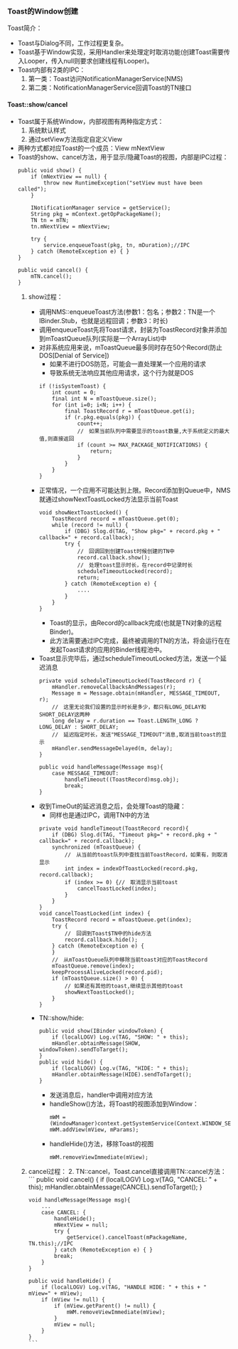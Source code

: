 ### Toast的Window创建

Toast简介：
* Toast与Dialog不同，工作过程更复杂。
* Toast基于Window实现，采用Handler来处理定时取消功能(创建Toast需要传入Looper，传入null则要求创建线程有Looper)。
* Toast内部有2类的IPC：
    1. 第一类：Toast访问NotificationManagerService(NMS)
    2. 第二类：NotificationManagerService回调Toast的TN接口

#### Toast::show/cancel

* Toast属于系统Window，内部视图有两种指定方式：
    1. 系统默认样式
    2. 通过setView方法指定自定义View
* 两种方式都对应Toast的一个成员：View mNextView
* Toast的show、cancel方法，用于显示/隐藏Toast的视图，内部是IPC过程：
    ```
    public void show() {
        if (mNextView == null) {
            throw new RuntimeException("setView must have been called");
        }

        INotificationManager service = getService();
        String pkg = mContext.getOpPackageName();
        TN tn = mTN;
        tn.mNextView = mNextView;

        try {
            service.enqueueToast(pkg, tn, mDuration);//IPC
        } catch (RemoteException e) { }
    }

    public void cancel() {
        mTN.cancel();
    }
    ```
    1. show过程：
        * 调用NMS::enqueueToast方法(参数1：包名；参数2：TN是一个IBinder.Stub，也就是远程回调；参数3：时长)
        * 调用enqueueToast先将Toast请求，封装为ToastRecord对象并添加到mToastQueue队列(实际是一个ArrayList)中
        * 对非系统应用来说，mToastQueue最多同时存在50个Record(防止DOS[Denial of Service])
            * 如果不进行DOS防范，可能会一直处理某一个应用的请求
            * 导致系统无法响应其他应用请求，这个行为就是DOS
            ```
            if (!isSystemToast) {
                int count = 0;
                final int N = mToastQueue.size();
                for (int i=0; i<N; i++) {
                    final ToastRecord r = mToastQueue.get(i);
                    if (r.pkg.equals(pkg)) {
                        count++;
                        //　如果当前队列中需要显示的toast数量,大于系统定义的最大值,则直接返回
                        if (count >= MAX_PACKAGE_NOTIFICATIONS) {
                            return;
                        }
                    }
                }
            }
            ```
        * 正常情况，一个应用不可能达到上限。Record添加到Queue中，NMS就通过showNextToastLocked方法显示当前Toast
            ```
            void showNextToastLocked() {
                ToastRecord record = mToastQueue.get(0);
                while (record != null) {
                    if (DBG) Slog.d(TAG, "Show pkg=" + record.pkg + " callback=" + record.callback);
                    try {
                        //　回调回到创建Toast时候创建的TN中
                        record.callback.show();
                        //　处理toast显示时长，在record中记录时长
                        scheduleTimeoutLocked(record);
                        return;
                    } catch (RemoteException e) {
                        ....
                    }
                }
            }
            ```
            * Toast的显示，由Record的callback完成(也就是TN对象的远程Binder)。
            * 此方法需要通过IPC完成，最终被调用的TN的方法，将会运行在在发起Toast请求的应用的Binder线程池中。
        * Toast显示完毕后，通过scheduleTimeoutLocked方法，发送一个延迟消息
            ```
            private void scheduleTimeoutLocked(ToastRecord r) {
                mHandler.removeCallbacksAndMessages(r);
                Message m = Message.obtain(mHandler, MESSAGE_TIMEOUT, r);
                //　这里无论我们设置的显示时长是多少，都只有LONG_DELAY和SHORT_DELAY这两种
                long delay = r.duration == Toast.LENGTH_LONG ? LONG_DELAY : SHORT_DELAY;
                //　延迟指定时长，发送"MESSAGE_TIMEOUT"消息,取消当前toast的显示
                mHandler.sendMessageDelayed(m, delay);
            }

            public void handleMessage(Message msg){
                case MESSAGE_TIMEOUT:
                    handleTimeout((ToastRecord)msg.obj);
                    break;
            }
            ```
        * 收到TimeOut的延迟消息之后，会处理Toast的隐藏：
            * 同样也是通过IPC，调用TN中的方法
            ```
            private void handleTimeout(ToastRecord record){
                if (DBG) Slog.d(TAG, "Timeout pkg=" + record.pkg + " callback=" + record.callback);
                synchronized (mToastQueue) {
                    //　从当前的toast队列中查找当前ToastRecord，如果有，则取消显示
                    int index = indexOfToastLocked(record.pkg, record.callback);
                    if (index >= 0) {//　取消显示当前toast
                        cancelToastLocked(index);
                    }
                }
            }
            void cancelToastLocked(int index) {
                ToastRecord record = mToastQueue.get(index);
                try {
                    //　回调到Toast$TN中的hide方法
                    record.callback.hide();
                } catch (RemoteException e) {
                }
                //　从mToastQueue队列中移除当前toast对应的ToastRecord
                mToastQueue.remove(index);
                keepProcessAliveLocked(record.pid);
                if (mToastQueue.size() > 0) {
                    // 如果还有其他的toast,继续显示其他的toast
                    showNextToastLocked();
                }
            }
            ```
        * TN::show/hide:
            ```
            public void show(IBinder windowToken) {
                if (localLOGV) Log.v(TAG, "SHOW: " + this);
                mHandler.obtainMessage(SHOW, windowToken).sendToTarget();
            }
            public void hide() {
                if (localLOGV) Log.v(TAG, "HIDE: " + this);
                mHandler.obtainMessage(HIDE).sendToTarget();
            }
            ```
            * 发送消息后，handler中调用对应方法
            * handleShow()方法，将Toast的视图添加到Window：
                ```
                mWM = (WindowManager)context.getSystemService(Context.WINDOW_SERVICE);
                mWM.addView(mView, mParams);
                ```
            * handleHide()方法，移除Toast的视图
                ```
                mWM.removeViewImmediate(mView);
                ```
    2. cancel过程：
        2. TN::cancel，Toast.cancel直接调用TN::cancel方法：
           ```
           public void cancel() {
               if (localLOGV) Log.v(TAG, "CANCEL: " + this);
               mHandler.obtainMessage(CANCEL).sendToTarget();
           }

           void handleMessage(Message msg){
               ...
               case CANCEL: {
                   handleHide();
                   mNextView = null;
                   try {
                       getService().cancelToast(mPackageName, TN.this);//IPC
                   } catch (RemoteException e) { }
                   break;
               }
           }

           public void handleHide() {
               if (localLOGV) Log.v(TAG, "HANDLE HIDE: " + this + " mView=" + mView);
               if (mView != null) {
                   if (mView.getParent() != null) {
                       mWM.removeViewImmediate(mView);
                   }
                   mView = null;
               }
           }
           ```